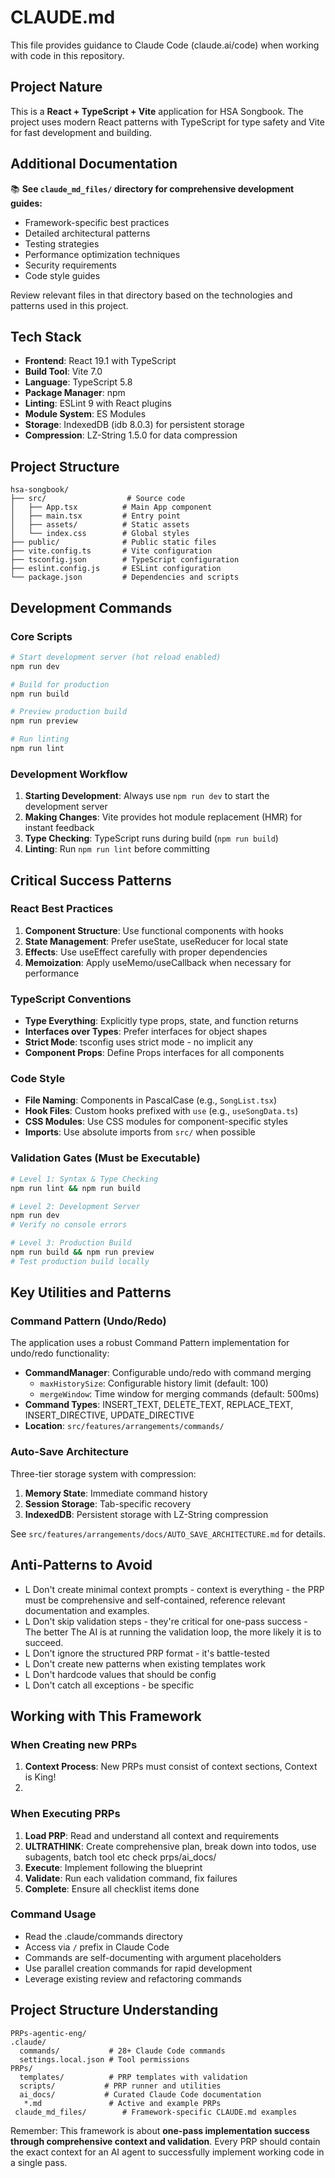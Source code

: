 # CLAUDE.md

This file provides guidance to Claude Code (claude.ai/code) when working with code in this repository.

## Project Nature

This is a **React + TypeScript + Vite** application for HSA Songbook. The project uses modern React patterns with TypeScript for type safety and Vite for fast development and building.

## Additional Documentation

📚 **See `claude_md_files/` directory for comprehensive development guides:**
- Framework-specific best practices
- Detailed architectural patterns
- Testing strategies
- Performance optimization techniques
- Security requirements
- Code style guides

Review relevant files in that directory based on the technologies and patterns used in this project.

## Tech Stack

- **Frontend**: React 19.1 with TypeScript
- **Build Tool**: Vite 7.0
- **Language**: TypeScript 5.8
- **Package Manager**: npm
- **Linting**: ESLint 9 with React plugins
- **Module System**: ES Modules
- **Storage**: IndexedDB (idb 8.0.3) for persistent storage
- **Compression**: LZ-String 1.5.0 for data compression

## Project Structure

```
hsa-songbook/
├── src/                  # Source code
│   ├── App.tsx          # Main App component
│   ├── main.tsx         # Entry point
│   ├── assets/          # Static assets
│   └── index.css        # Global styles
├── public/              # Public static files
├── vite.config.ts       # Vite configuration
├── tsconfig.json        # TypeScript configuration
├── eslint.config.js     # ESLint configuration
└── package.json         # Dependencies and scripts
```

## Development Commands

### Core Scripts

```bash
# Start development server (hot reload enabled)
npm run dev

# Build for production
npm run build

# Preview production build
npm run preview

# Run linting
npm run lint
```

### Development Workflow

1. **Starting Development**: Always use `npm run dev` to start the development server
2. **Making Changes**: Vite provides hot module replacement (HMR) for instant feedback
3. **Type Checking**: TypeScript runs during build (`npm run build`)
4. **Linting**: Run `npm run lint` before committing

## Critical Success Patterns

### React Best Practices

1. **Component Structure**: Use functional components with hooks
2. **State Management**: Prefer useState, useReducer for local state
3. **Effects**: Use useEffect carefully with proper dependencies
4. **Memoization**: Apply useMemo/useCallback when necessary for performance

### TypeScript Conventions

- **Type Everything**: Explicitly type props, state, and function returns
- **Interfaces over Types**: Prefer interfaces for object shapes
- **Strict Mode**: tsconfig uses strict mode - no implicit any
- **Component Props**: Define Props interfaces for all components

### Code Style

- **File Naming**: Components in PascalCase (e.g., `SongList.tsx`)
- **Hook Files**: Custom hooks prefixed with `use` (e.g., `useSongData.ts`)
- **CSS Modules**: Use CSS modules for component-specific styles
- **Imports**: Use absolute imports from `src/` when possible

### Validation Gates (Must be Executable)

```bash
# Level 1: Syntax & Type Checking
npm run lint && npm run build

# Level 2: Development Server
npm run dev
# Verify no console errors

# Level 3: Production Build
npm run build && npm run preview
# Test production build locally
```

## Key Utilities and Patterns

### Command Pattern (Undo/Redo)
The application uses a robust Command Pattern implementation for undo/redo functionality:

- **CommandManager**: Configurable undo/redo with command merging
  - `maxHistorySize`: Configurable history limit (default: 100)
  - `mergeWindow`: Time window for merging commands (default: 500ms)
- **Command Types**: INSERT_TEXT, DELETE_TEXT, REPLACE_TEXT, INSERT_DIRECTIVE, UPDATE_DIRECTIVE
- **Location**: `src/features/arrangements/commands/`

### Auto-Save Architecture
Three-tier storage system with compression:

1. **Memory State**: Immediate command history
2. **Session Storage**: Tab-specific recovery
3. **IndexedDB**: Persistent storage with LZ-String compression

See `src/features/arrangements/docs/AUTO_SAVE_ARCHITECTURE.md` for details.

## Anti-Patterns to Avoid

- L Don't create minimal context prompts - context is everything - the PRP must be comprehensive and self-contained, reference relevant documentation and examples.
- L Don't skip validation steps - they're critical for one-pass success - The better The AI is at running the validation loop, the more likely it is to succeed.
- L Don't ignore the structured PRP format - it's battle-tested
- L Don't create new patterns when existing templates work
- L Don't hardcode values that should be config
- L Don't catch all exceptions - be specific

## Working with This Framework

### When Creating new PRPs

1. **Context Process**: New PRPs must consist of context sections, Context is King!
2.

### When Executing PRPs

1. **Load PRP**: Read and understand all context and requirements
2. **ULTRATHINK**: Create comprehensive plan, break down into todos, use subagents, batch tool etc check prps/ai_docs/
3. **Execute**: Implement following the blueprint
4. **Validate**: Run each validation command, fix failures
5. **Complete**: Ensure all checklist items done

### Command Usage

- Read the .claude/commands directory
- Access via `/` prefix in Claude Code
- Commands are self-documenting with argument placeholders
- Use parallel creation commands for rapid development
- Leverage existing review and refactoring commands

## Project Structure Understanding

```
PRPs-agentic-eng/
.claude/
  commands/           # 28+ Claude Code commands
  settings.local.json # Tool permissions
PRPs/
  templates/          # PRP templates with validation
  scripts/           # PRP runner and utilities
  ai_docs/           # Curated Claude Code documentation
   *.md               # Active and example PRPs
 claude_md_files/        # Framework-specific CLAUDE.md examples
```

Remember: This framework is about **one-pass implementation success through comprehensive context and validation**. Every PRP should contain the exact context for an AI agent to successfully implement working code in a single pass.
